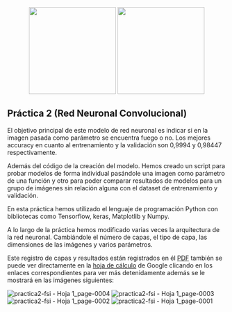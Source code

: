 <div align="center">
<img src="https://github.com/user-attachments/assets/8de28027-4dd5-45b7-97e5-a083ea605842" width="200" height="200">
<img src="https://github.com/user-attachments/assets/bca62fc7-3920-46bb-94e4-be0ccc546f03" width="200" height="200"/>

          
</div>


## Práctica 2 (Red Neuronal Convolucional)

El objetivo principal de este modelo de red neuronal es indicar si en la imagen pasada como parámetro se encuentra fuego o no. Los mejores accuracy en cuanto al entrenamiento y la validación son 0,9994 y 0,98447 respectivamente.

Además del código de la creación del modelo. Hemos creado un script para probar modelos de forma individual pasándole una imagen como parámetro de una función y otro para poder comparar resultados de modelos para un grupo de imágenes sin relación alguna con el dataset de entrenamiento y validación.

En esta práctica hemos utilizado el lenguaje de programación
Python con bibliotecas como Tensorflow, keras, Matplotlib y Numpy.

A lo largo de la práctica hemos modificado varias veces la arquitectura de la red neuronal.
Cambiándole el número de capas, el tipo de capa, las dimensiones de las imágenes y varios parámetros.

Este registro de capas y resultados están registrados en él [PDF](https://github.com/DevGiovanniLC/Practica-2-FSI/files/13878223/practica2-fsi.-.Hoja.1.pdf)
también se puede ver directamente en la [hoja de cálculo](https://docs.google.com/spreadsheets/d/13BSoWVJLA1nB_YC3Gdmtv0DHV2zwjAWGG8k0DPOCewQ/edit?usp=sharing) de Google clicando en los enlaces correspondientes para ver más detenidamente además se le mostrará en las imágenes siguientes:

![practica2-fsi - Hoja 1_page-0004](https://github.com/DevGiovanniLC/Practica-2-FSI/assets/92268681/663c83ba-4024-4297-8ca3-1ae1e3e0ef75)
![practica2-fsi - Hoja 1_page-0003](https://github.com/DevGiovanniLC/Practica-2-FSI/assets/92268681/bc25dec9-7358-4fa0-b0a1-3e47ad226aeb)
![practica2-fsi - Hoja 1_page-0002](https://github.com/DevGiovanniLC/Practica-2-FSI/assets/92268681/e12f6590-b07b-46cd-81b8-b966ac2ad1fe)
![practica2-fsi - Hoja 1_page-0001](https://github.com/DevGiovanniLC/Practica-2-FSI/assets/92268681/e21f231a-2269-40bb-bbd1-e98452bc416c)
